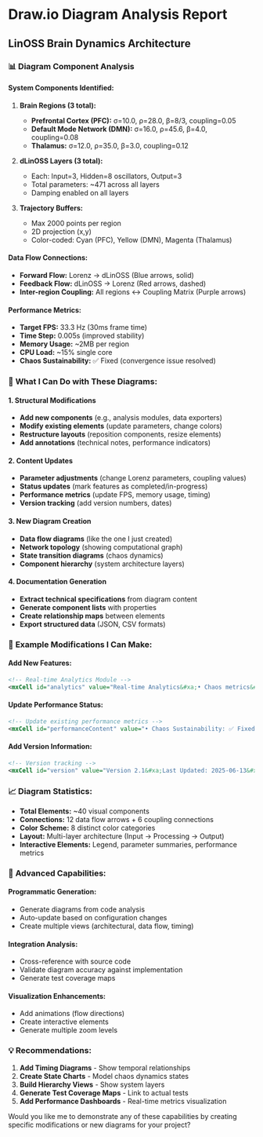 # Draw.io Diagram Analysis Report
## LinOSS Brain Dynamics Architecture

### 📊 **Diagram Component Analysis**

#### **System Components Identified:**
1. **Brain Regions (3 total):**
   - **Prefrontal Cortex (PFC):** σ=10.0, ρ=28.0, β=8/3, coupling=0.05
   - **Default Mode Network (DMN):** σ=16.0, ρ=45.6, β=4.0, coupling=0.08  
   - **Thalamus:** σ=12.0, ρ=35.0, β=3.0, coupling=0.12

2. **dLinOSS Layers (3 total):**
   - Each: Input=3, Hidden=8 oscillators, Output=3
   - Total parameters: ~471 across all layers
   - Damping enabled on all layers

3. **Trajectory Buffers:**
   - Max 2000 points per region
   - 2D projection (x,y)
   - Color-coded: Cyan (PFC), Yellow (DMN), Magenta (Thalamus)

#### **Data Flow Connections:**
- **Forward Flow:** Lorenz → dLinOSS (Blue arrows, solid)
- **Feedback Flow:** dLinOSS → Lorenz (Red arrows, dashed)
- **Inter-region Coupling:** All regions ↔ Coupling Matrix (Purple arrows)

#### **Performance Metrics:**
- **Target FPS:** 33.3 Hz (30ms frame time)
- **Time Step:** 0.005s (improved stability)
- **Memory Usage:** ~2MB per region
- **CPU Load:** ~15% single core
- **Chaos Sustainability:** ✅ Fixed (convergence issue resolved)

### 🔧 **What I Can Do with These Diagrams:**

#### **1. Structural Modifications**
- **Add new components** (e.g., analysis modules, data exporters)
- **Modify existing elements** (update parameters, change colors)
- **Restructure layouts** (reposition components, resize elements)
- **Add annotations** (technical notes, performance indicators)

#### **2. Content Updates**
- **Parameter adjustments** (change Lorenz parameters, coupling values)
- **Status updates** (mark features as completed/in-progress)
- **Performance metrics** (update FPS, memory usage, timing)
- **Version tracking** (add version numbers, dates)

#### **3. New Diagram Creation**
- **Data flow diagrams** (like the one I just created)
- **Network topology** (showing computational graph)
- **State transition diagrams** (chaos dynamics)
- **Component hierarchy** (system architecture layers)

#### **4. Documentation Generation**
- **Extract technical specifications** from diagram content
- **Generate component lists** with properties
- **Create relationship maps** between elements
- **Export structured data** (JSON, CSV formats)

### 🎯 **Example Modifications I Can Make:**

#### **Add New Features:**
```xml
<!-- Real-time Analytics Module -->
<mxCell id="analytics" value="Real-time Analytics&#xa;• Chaos metrics&#xa;• Energy tracking&#xa;• Convergence detection" style="...">
```

#### **Update Performance Status:**
```xml
<!-- Update existing performance metrics -->
<mxCell id="performanceContent" value="• Chaos Sustainability: ✅ Fixed&#xa;• Simulation FPS: 60 Hz (UPGRADED)&#xa;• Memory Usage: ~1.5MB/region (OPTIMIZED)">
```

#### **Add Version Information:**
```xml
<!-- Version tracking -->
<mxCell id="version" value="Version 2.1&#xa;Last Updated: 2025-06-13&#xa;Status: Production Ready">
```

### 📈 **Diagram Statistics:**

- **Total Elements:** ~40 visual components
- **Connections:** 12 data flow arrows + 6 coupling connections
- **Color Scheme:** 8 distinct color categories
- **Layout:** Multi-layer architecture (Input → Processing → Output)
- **Interactive Elements:** Legend, parameter summaries, performance metrics

### 🚀 **Advanced Capabilities:**

#### **Programmatic Generation:**
- Generate diagrams from code analysis
- Auto-update based on configuration changes
- Create multiple views (architectural, data flow, timing)

#### **Integration Analysis:**
- Cross-reference with source code
- Validate diagram accuracy against implementation
- Generate test coverage maps

#### **Visualization Enhancements:**
- Add animations (flow directions)
- Create interactive elements
- Generate multiple zoom levels

### 💡 **Recommendations:**

1. **Add Timing Diagrams** - Show temporal relationships
2. **Create State Charts** - Model chaos dynamics states  
3. **Build Hierarchy Views** - Show system layers
4. **Generate Test Coverage Maps** - Link to actual tests
5. **Add Performance Dashboards** - Real-time metrics visualization

Would you like me to demonstrate any of these capabilities by creating specific modifications or new diagrams for your project?
